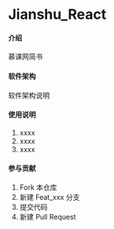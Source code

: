 # Jianshu_React

#### 介绍
慕课网简书

#### 软件架构
软件架构说明

#### 使用说明

1. xxxx
2. xxxx
3. xxxx

#### 参与贡献

1. Fork 本仓库
2. 新建 Feat_xxx 分支
3. 提交代码
4. 新建 Pull Request